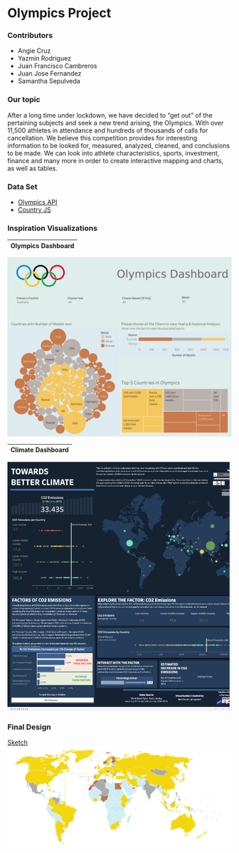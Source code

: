 # Olympics Project
### Contributors
+ Angie Cruz
+ Yazmin Rodriguez
+ Juan Francisco Cambreros
+ Juan Jose Fernandez
+ Samantha Sepulveda

### Our topic
After a long time under lockdown, we have decided to “get out” of the pertaining subjects and seek a new trend arising, the Olympics. With over 11,500 athletes in attendance and hundreds of thousands of calls for cancellation. We believe this competition provides for interesting information to be looked for, measured, analyzed, cleaned, and conclusions to be made. We can look into athlete characteristics, sports, investment, finance and many more in order to create interactive mapping and charts, as well as tables. 

### Data Set
* [Olympics API](https://olympicsapi.docs.apiary.io/)
* [Country JS](https://country.js.org/)

### Inspiration Visualizations
| Olympics Dashboard |
| --- |
![Inspo 2](readme_images/Inspo%202.png)

| Climate Dashboard |
| --- |
![Inspo 3](readme_images/Inspo%203.png)

### Final Design 
[Sketch](readme_images\sketch.png)
![Inspo 1](readme_images/Inspo%201.png)



